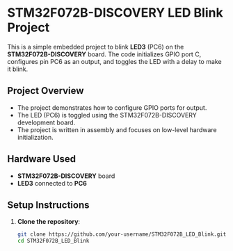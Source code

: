 # STM32F072B-DISCOVERY LED Blink Project

This is a simple embedded project to blink **LED3** (PC6) on the **STM32F072B-DISCOVERY** board. The code initializes GPIO port C, configures pin PC6 as an output, and toggles the LED with a delay to make it blink.

## Project Overview

- The project demonstrates how to configure GPIO ports for output.
- The LED (PC6) is toggled using the STM32F072B-DISCOVERY development board.
- The project is written in assembly and focuses on low-level hardware initialization.

## Hardware Used

- **STM32F072B-DISCOVERY** board
- **LED3** connected to **PC6**

## Setup Instructions

1. **Clone the repository**:

   ```bash
   git clone https://github.com/your-username/STM32F072B_LED_Blink.git
   cd STM32F072B_LED_Blink

